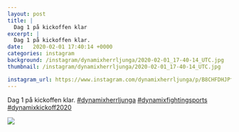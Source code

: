 ```yaml
---
layout: post
title: |
  Dag 1 på kickoffen klar
excerpt: |
  Dag 1 på kickoffen klar.   
date:   2020-02-01 17:40:14 +0000
categories: instagram
background: /instagram/dynamixherrljunga/2020-02-01_17-40-14_UTC.jpg
thumbnail: /instagram/dynamixherrljunga/2020-02-01_17-40-14_UTC.jpg

instagram_url: https://www.instagram.com/dynamixherrljunga/p/B8CHFDHJPf2
---
```

Dag 1 på kickoffen klar. [#dynamixherrljunga](https://www.instagram.com/explore/tags/dynamixherrljunga/) [#dynamixfightingsports](https://www.instagram.com/explore/tags/dynamixfightingsports/) [#dynamixkickoff2020](https://www.instagram.com/explore/tags/dynamixkickoff2020/)



<img src='/www-dynamix-herrljunga/instagram/dynamixherrljunga/2020-02-01_17-40-14_UTC.jpg' class='img-fluid' />
